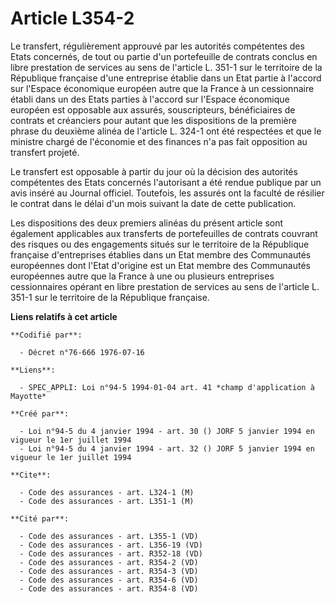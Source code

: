 # Article L354-2

Le transfert, régulièrement approuvé par les autorités compétentes des Etats concernés, de tout ou partie d'un portefeuille
de contrats conclus en libre prestation de services au sens de l'article L. 351-1 sur le territoire de la République
française d'une entreprise établie dans un Etat partie à l'accord sur l'Espace économique européen autre que la France à un
cessionnaire établi dans un des Etats parties à l'accord sur l'Espace économique européen est opposable aux assurés,
souscripteurs, bénéficiaires de contrats et créanciers pour autant que les dispositions de la première phrase du deuxième
alinéa de l'article L. 324-1 ont été respectées et que le ministre chargé de l'économie et des finances n'a pas fait
opposition au transfert projeté.

Le transfert est opposable à partir du jour où la décision des autorités compétentes des Etats concernés l'autorisant a été
rendue publique par un avis inséré au Journal officiel. Toutefois, les assurés ont la faculté de résilier le contrat dans le
délai d'un mois suivant la date de cette publication.

Les dispositions des deux premiers alinéas du présent article sont également applicables aux transferts de portefeuilles de
contrats couvrant des risques ou des engagements situés sur le territoire de la République française d'entreprises établies
dans un Etat membre des Communautés européennes dont l'Etat d'origine est un Etat membre des Communautés européennes autre
que la France à une ou plusieurs entreprises cessionnaires opérant en libre prestation de services au sens de l'article L.
351-1 sur le territoire de la République française.

**Liens relatifs à cet article**

	**Codifié par**:

	  - Décret n°76-666 1976-07-16

	**Liens**:

	  - SPEC_APPLI: Loi n°94-5 1994-01-04 art. 41 *champ d'application à Mayotte*

	**Créé par**:

	  - Loi n°94-5 du 4 janvier 1994 - art. 30 () JORF 5 janvier 1994 en vigueur le 1er juillet 1994
	  - Loi n°94-5 du 4 janvier 1994 - art. 32 () JORF 5 janvier 1994 en vigueur le 1er juillet 1994

	**Cite**:

	  - Code des assurances - art. L324-1 (M)
	  - Code des assurances - art. L351-1 (M)

	**Cité par**:

	  - Code des assurances - art. L355-1 (VD)
	  - Code des assurances - art. L356-19 (VD)
	  - Code des assurances - art. R352-18 (VD)
	  - Code des assurances - art. R354-2 (VD)
	  - Code des assurances - art. R354-3 (VD)
	  - Code des assurances - art. R354-6 (VD)
	  - Code des assurances - art. R354-8 (VD)

